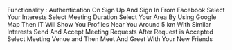 Functionality :
Authentication On Sign Up And Sign In From Facebook
Select Your Interests
Select Meeting Duration 
Select Your Area By Using Google Map
Then IT Will Show You Profiles Near You Around 5 km With Similar Interests
Send And Accept Meeting Requests
After Request is Accepted 
Select Meeting Venue
and Then Meet And Greet With Your New Friends
